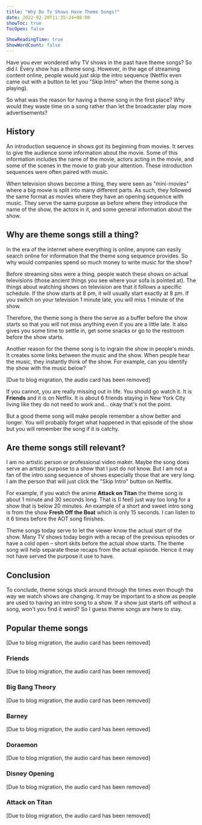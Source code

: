 ```yaml
---
title: "Why Do Tv Shows Have Theme Songs?"
date: 2022-02-20T11:35:24+08:00
showToc: true
TocOpen: false

ShowReadingTime: true
ShowWordCount: false
---
```


Have you ever wondered why TV shows in the past have theme songs? So did I. Every show has a theme song. However, in the age of streaming content online, people would just skip the intro sequence (Netflix even came out with a button to let you "Skip Intro" when the theme song is playing).

So what was the reason for having a theme song in the first place? Why would they waste time on a song rather than let the broadcaster play more advertisements?

## History

An introduction sequence in shows got its beginning from movies. It serves to give the audience some information about the movie. Some of this information includes the name of the movie, actors acting in the movie, and some of the scenes in the movie to grab your attention. These introduction sequences were often paired with music.

When television shows become a thing, they were seen as "mini-movies" where a big movie is split into many different parts. As such, they followed the same format as movies where they have an opening sequence with music. They serve the same purpose as before where they introduce the name of the show, the actors in it, and some general information about the show.

## Why are theme songs still a thing?

In the era of the internet where everything is online, anyone can easily search online for information that the theme song sequence provides. So why would companies spend so much money to write music for the show?

Before streaming sites were a thing, people watch these shows on actual televisions (those ancient things you see where your sofa is pointed at). The things about watching shows on television are that it follows a specific schedule. If the show starts at 8 pm, it will usually start exactly at 8 pm. If you switch on your television 1 minute late, you will miss 1 minute of the show.

Therefore, the theme song is there the serve as a buffer before the show starts so that you will not miss anything even if you are a little late. It also gives you some time to settle in, get some snacks or go to the restroom before the show starts.

Another reason for the theme song is to ingrain the show in people's minds. It creates some links between the music and the show. When people hear the music, they instantly think of the show. For example, can you identify the show with the music below?

[Due to blog migration, the audio card has been removed]

If you cannot, you are really missing out in life. You should go watch it. It is **Friends** and it is on Netflix. It is about 6 friends staying in New York City living like they do not need to work and... okay that's not the point.

But a good theme song will make people remember a show better and longer. You will probably forget what happened in that episode of the show but you will remember the song if it is catchy.

## Are theme songs still relevant?

I am no artistic person or professional video maker. Maybe the song does serve an artistic purpose to a show that I just do not know. But I am not a fan of the intro song sequence of shows especially those that are very long. I am the person that will just click the "Skip Intro" button on Netflix.

For example, if you watch the anime **Attack on Titan** the theme song is about 1 minute and 30 seconds long. That is (I feel) just way too long for a show that is below 20 minutes. An example of a short and sweet intro song is from the show **Fresh Off the Boat** which is only 15 seconds. I can listen to it 6 times before the AOT song finishes.

Theme songs today serve to let the viewer know the actual start of the show. Many TV shows today begin with a recap of the previous episodes or have a cold open – short skits before the actual show starts. The theme song will help separate these recaps from the actual episode. Hence it may not have served the purpose it use to have.

## Conclusion

To conclude, theme songs stuck around through the times even though the way we watch shows are changing. It may be important to a show as people are used to having an intro song to a show. If a show just starts off without a song, won't you find it weird? So I guess theme songs are here to stay.

## Popular theme songs

[Due to blog migration, the audio card has been removed]

### Friends

[Due to blog migration, the audio card has been removed]

### Big Bang Theory

[Due to blog migration, the audio card has been removed]

### Barney

[Due to blog migration, the audio card has been removed]

### Doraemon

[Due to blog migration, the audio card has been removed]

### Disney Opening

[Due to blog migration, the audio card has been removed]

### Attack on Titan

[Due to blog migration, the audio card has been removed]
